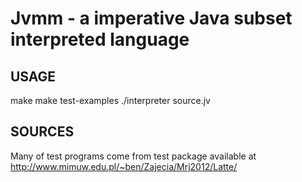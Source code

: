 Jvmm - a imperative Java subset interpreted language
====================================================

USAGE
-----

  make
  make test-examples
  ./interpreter source.jv

SOURCES
-------
Many of test programs come from test package available at
http://www.mimuw.edu.pl/~ben/Zajecia/Mrj2012/Latte/

